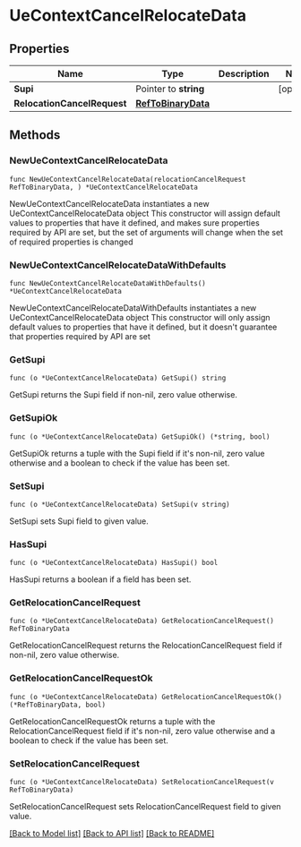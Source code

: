 # UeContextCancelRelocateData

## Properties

Name | Type | Description | Notes
------------ | ------------- | ------------- | -------------
**Supi** | Pointer to **string** |  | [optional] 
**RelocationCancelRequest** | [**RefToBinaryData**](RefToBinaryData.md) |  | 

## Methods

### NewUeContextCancelRelocateData

`func NewUeContextCancelRelocateData(relocationCancelRequest RefToBinaryData, ) *UeContextCancelRelocateData`

NewUeContextCancelRelocateData instantiates a new UeContextCancelRelocateData object
This constructor will assign default values to properties that have it defined,
and makes sure properties required by API are set, but the set of arguments
will change when the set of required properties is changed

### NewUeContextCancelRelocateDataWithDefaults

`func NewUeContextCancelRelocateDataWithDefaults() *UeContextCancelRelocateData`

NewUeContextCancelRelocateDataWithDefaults instantiates a new UeContextCancelRelocateData object
This constructor will only assign default values to properties that have it defined,
but it doesn't guarantee that properties required by API are set

### GetSupi

`func (o *UeContextCancelRelocateData) GetSupi() string`

GetSupi returns the Supi field if non-nil, zero value otherwise.

### GetSupiOk

`func (o *UeContextCancelRelocateData) GetSupiOk() (*string, bool)`

GetSupiOk returns a tuple with the Supi field if it's non-nil, zero value otherwise
and a boolean to check if the value has been set.

### SetSupi

`func (o *UeContextCancelRelocateData) SetSupi(v string)`

SetSupi sets Supi field to given value.

### HasSupi

`func (o *UeContextCancelRelocateData) HasSupi() bool`

HasSupi returns a boolean if a field has been set.

### GetRelocationCancelRequest

`func (o *UeContextCancelRelocateData) GetRelocationCancelRequest() RefToBinaryData`

GetRelocationCancelRequest returns the RelocationCancelRequest field if non-nil, zero value otherwise.

### GetRelocationCancelRequestOk

`func (o *UeContextCancelRelocateData) GetRelocationCancelRequestOk() (*RefToBinaryData, bool)`

GetRelocationCancelRequestOk returns a tuple with the RelocationCancelRequest field if it's non-nil, zero value otherwise
and a boolean to check if the value has been set.

### SetRelocationCancelRequest

`func (o *UeContextCancelRelocateData) SetRelocationCancelRequest(v RefToBinaryData)`

SetRelocationCancelRequest sets RelocationCancelRequest field to given value.



[[Back to Model list]](../README.md#documentation-for-models) [[Back to API list]](../README.md#documentation-for-api-endpoints) [[Back to README]](../README.md)


